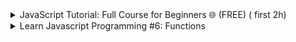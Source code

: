 
<details>
           <summary>
JavaScript Tutorial: Full Course for Beginners 🌐 (FREE) ( first 2h)
           </summary>
           <a href="https://www.youtube.com/watch?v=8dWL3wF_OMw&t=9348s&ab_channel=BroCode">
https://www.youtube.com/watch?v=8dWL3wF_OMw&t=9348s&ab_channel=BroCode
  </a>
</details>


<details>
           <summary>
Learn Javascript Programming #6: Functions
           </summary>
           <a href="https://www.youtube.com/watch?v=uiv3oLsHbaI&ab_channel=whatsdev">
https://www.youtube.com/watch?v=uiv3oLsHbaI&ab_channel=whatsdev
  </a>
</details>
